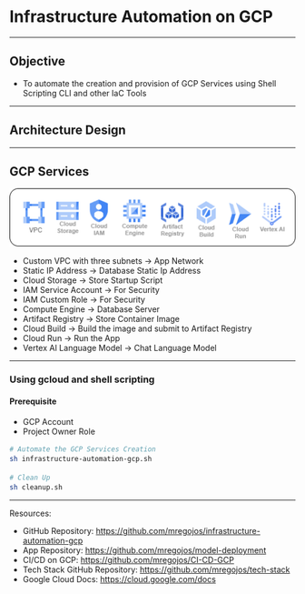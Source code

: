 # Infrastructure Automation on GCP

---
## Objective
* To automate the creation and provision of GCP Services using Shell Scripting CLI and other IaC Tools

---
## Architecture Design


---
## GCP Services
![Infrastructire Automation GCP](images/infra.drawio.png)
* Custom VPC with three subnets -> App Network
* Static IP Address -> Database Static Ip Address
* Cloud Storage -> Store Startup Script 
* IAM Service Account  -> For Security
* IAM Custom Role -> For Security 
* Compute Engine -> Database Server
* Artifact Registry -> Store Container Image
* Cloud Build -> Build the image and submit to Artifact Registry
* Cloud Run -> Run the App
* Vertex AI Language Model -> Chat Language Model

---
### Using gcloud and shell scripting

#### Prerequisite
* GCP Account
* Project Owner Role

```sh
# Automate the GCP Services Creation
sh infrastructure-automation-gcp.sh

# Clean Up
sh cleanup.sh
```

---
Resources:
* GitHub Repository: https://github.com/mregojos/infrastructure-automation-gcp
* App Repository: https://github.com/mregojos/model-deployment
* CI/CD on GCP: https://github.com/mregojos/CI-CD-GCP
* Tech Stack GitHub Repository: https://github.com/mregojos/tech-stack
* Google Cloud Docs: https://cloud.google.com/docs